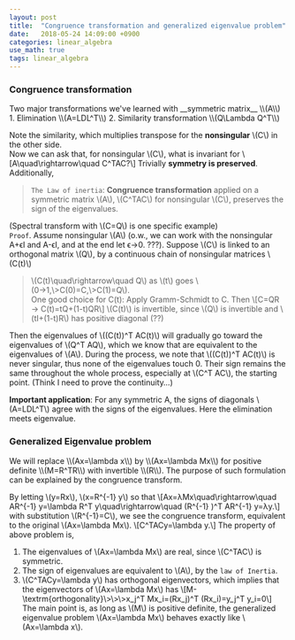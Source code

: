 ```yaml
---
layout: post
title:  "Congruence transformation and generalized eigenvalue problem"
date:   2018-05-24 14:09:00 +0900
categories: linear_algebra
use_math: true
tags: linear_algebra
---
```

<h3 id="congruence_transform">Congruence transformation</h3>
Two major transformations we've learned with __symmetric matrix__ \\(A\\)
1. Elimination \\(A=LDL^T\\)
2. Similarity transformation \\(Q\Lambda Q^T\\)

Note the similarity, which multiplies transpose for the __nonsingular__ \\(C\\) in the other side.  
Now we can ask that, for nonsingular \\(C\\), what is invariant for \\[A\quad\rightarrow\quad C^TAC?\\]
Trivially __symmetry is preserved__. Additionally,
> `The Law of inertia`: __Congruence transformation__ applied on a symmetric matrix \\(A\\), \\(C^TAC\\) for nonsingular \\(C\\), preserves the sign of the eigenvalues.

(Spectral transform with \\(C=Q\\) is one specific example)  
`Proof`. Assume nonsingular \\(A\\) (o.w., we can work with the nonsingular A+ϵI and A-ϵI, and at the end let ϵ→0. ???). Suppose \\(C\\) is linked to an orthogonal matrix \\(Q\\), by a continuous chain of nonsingular matrices \\(C(t)\\)

>\\(C(t)\quad\rightarrow\quad Q\\) as \\(t\\) goes  \\(0→1,\\>C(0)=C,\\>C(1)=Q\\).  
One good choice for C(t): Apply Gramm-Schmidt to C. Then
\\[C=QR  →  C(t)=tQ+(1-t)QR\\]
\\(C(t)\\) is invertible, since \\(Q\\) is invertible and \\(tI+(1-t)R\\) has positive diagonal (??)

Then the eigenvalues of \\((C(t))^T AC(t)\\) will gradually go toward the eigenvalues of \\(Q^T AQ\\), which we know that are equivalent to the eigenvalues of \\(A\\).
During the process, we note that \\((C(t))^T AC(t)\\) is never singular, thus none of the eigenvalues touch 0. Their sign remains the same throughout the whole process, especially at \\(C^T AC\\), the starting point.
(Think I need to prove the continuity…)  
  
__Important application__: For any symmetric A, the signs of diagonals \\(A=LDL^T\\) agree with the signs of the eigenvalues. Here the elimination meets eigenvalue.

<h3 id="gen_eigen_problem">Generalized Eigenvalue problem</h3>
We will replace \\(Ax=\lambda x\\) by \\(Ax=\lambda Mx\\) for positive definite \\(M=R^TR\\) with invertible \\(R\\). The purpose of such formulation can be explained by the congruence transform.

By letting \\(y=Rx\\), \\(x=R^\{-1\} y\\) so that \\[Ax=λMx\quad\rightarrow\quad AR^\{-1\} y=\lambda R^T y\quad\rightarrow\quad (R^\{-1\} )^T AR^\{-1\} y=λy.\\]
with substitution \\(R^\{-1\}=C\\), we see the congruence transform, equivalent to the original \\(Ax=\lambda Mx\\).
\\[C^TACy=\lambda y.\\]
The property of above problem is,
1. The eigenvalues of \\(Ax=\lambda Mx\\) are real, since \\(C^TAC\\) is symmetric. 
2. The sign of eigenvalues are equivalent to \\(A\\), by the `law of Inertia`.
3. \\(C^TACy=\lambda y\\) has orthogonal eigenvectors, which implies that the eigenvectors of \\(Ax=\lambda Mx\\) has \\[M-\textrm\{orthogonality\}\\>\\>\\>x_j^T Mx_i=(Rx_j)^T (Rx_i)=y_j^T y_i=0\\]
The main point is, as long as \\(M\\) is positive definite, the generalized eigenvalue problem \\(Ax=\lambda Mx\\) behaves exactly like \\(Ax=\lambda x\\). 